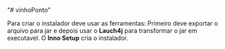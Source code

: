 "# vinhoPonto" 

Para criar o instalador deve usar as ferramentas:
Primeiro deve exportar o arquivo para jar e depois usar o <strong>Lauch4j</strong> para transformar o jar em executavel.
O <strong>Inno Setup</strong> cria o instalador.